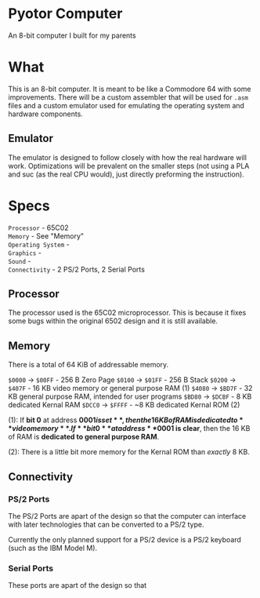 # Pyotor Computer
An 8-bit computer I built for my parents

# What
This is an 8-bit computer. It is meant to be like a Commodore 64 with some improvements.
There will be a custom assembler that will be used for `.asm` files and a custom emulator used for emulating the operating system and hardware components.

## Emulator
The emulator is designed to follow closely with how the real hardware will work. Optimizations will be prevalent on the smaller steps (not using a PLA and suc (as the real CPU would), just directly preforming the instruction).

# Specs
`Processor` - 65C02<br>
`Memory` - See "Memory"<br>
`Operating System` - <br>
`Graphics` - <br>
`Sound` - <br>
`Connectivity` - 2 PS/2 Ports, 2 Serial Ports<br>

## Processor
The processor used is the 65C02 microprocessor. This is because it fixes some bugs within the original 6502 design and it is still available.

## Memory
There is a total of 64 KiB of addressable memory. <br>

`$0000` -> `$00FF` - 256 B Zero Page
`$0100` -> `$01FF` - 256 B Stack
`$0200` -> `$407F` - 16 KB video memory or general purpose RAM (1)
`$4080` -> `$BD7F` - 32 KB general purpose RAM, intended for user programs
`$BD80` -> `$DCBF` - 8 KB dedicated Kernal RAM
`$DCC0` -> `$FFFF` - ~8 KB dedicated Kernal ROM (2)

(1): If **bit 0** at address **$0001 is set**, then the 16 KB of RAM is dedicated to **video memory**. If **bit 0** at address **$0001 is clear**, then the 16 KB of RAM is **dedicated to general purpose RAM**.

(2): There is a little bit more memory for the Kernal ROM than *exactly* 8 KB.


## Connectivity
### PS/2 Ports
The PS/2 Ports are apart of the design so that the computer can interface with later technologies that can be converted to a PS/2 type.

Currently the only planned support for a PS/2 device is a PS/2 keyboard (such as the IBM Model M).

### Serial Ports
These ports are apart of the design so that

